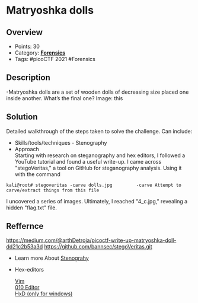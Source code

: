 # Matryoshka dolls

## Overview
- Points: 30
- Category:  **[Forensics](/Forensics)**
- Tags: #picoCTF 2021 #Forensics

## Description

-Matryoshka dolls are a set of wooden dolls of decreasing size placed one inside another. What’s the final one? Image: this

## Solution

Detailed walkthrough of the steps taken to solve the challenge. Can include:


- Skills/tools/techniques - Stenography
- Approach<br>
 Starting with research on steganography and hex editors, I followed a YouTube tutorial and found a useful write-up. I came across "stegoVeritas," a tool on GitHub for steganography analysis. Using it with the command
```
kali@root# stegoveritas -carve dolls.jpg         -carve Attempt to carve/extract things from this file 
```
 I uncovered a series of images. Ultimately, I reached "4_c.jpg," revealing a hidden "flag.txt" file.


 


## Reffernce
https://medium.com/@arthDetroja/picoctf-write-up-matryoshka-doll-dd21c2b53a3d
https://github.com/bannsec/stegoVeritas.git

- Learn more About [Stenograhy](https://ctfs.github.io/resources/topics/steganography/README.html)
  
- Hex-editors
  

  [Vim](https://www.vim.org/)<br>
  [010 Editor](https://www.sweetscape.com/010editor/)<br>
  [HxD (only for windows)](https://mh-nexus.de/en/hxd/)
